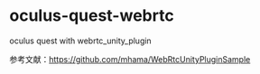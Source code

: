 # oculus-quest-webrtc
oculus quest with webrtc_unity_plugin

参考文献：https://github.com/mhama/WebRtcUnityPluginSample

